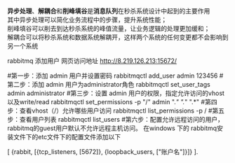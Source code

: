 
**异步处理**、**解耦合**和**削峰填谷**是**消息队列**在秒杀系统设计中起到的主要作用  
其中异步处理可以简化业务流程中的步骤，提升系统性能；  
削峰填谷可以削去到达秒杀系统的峰值流量，让业务逻辑的处理更加缓和；  
解耦合可以将秒杀系统和数据系统解耦开，这样两个系统的任何变更都不会影响到另一个系统


rabbitmq 添加用户
网页访问地址 http://8.219.126.213:15672/

#第一步：添加 admin 用户并设置密码
rabbitmqctl add_user admin 123456
#第二步：添加 admin 用户为administrator角色
rabbitmqctl set_user_tags admin administrator
#第三步：设置 admin 用户的权限，指定允许访问的vhost以及write/read
rabbitmqctl set_permissions -p "/" admin ".*" ".*" ".*"
#第四步：查看vhost（/）允许哪些用户访问
rabbitmqctl list_permissions -p /
#第五步：查看用户列表
rabbitmqctl list_users
#第六步：配置允许远程访问的用户，rabbitmq的guest用户默认不允许远程主机访问。
在windows 下的 rabbitmq安装文件下的etc文件下的配置文件添加以下

[
    {rabbit, [{tcp_listeners, [5672]}, {loopback_users, ["账户名"]}]}
].
